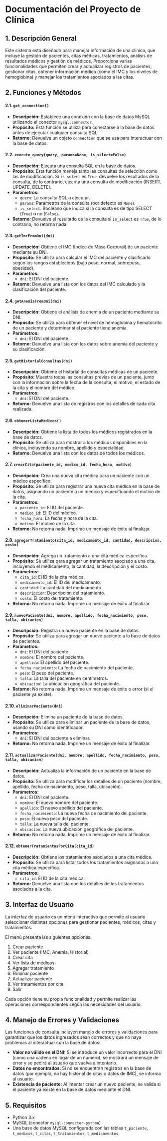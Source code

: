 # **Documentación del Proyecto de Clínica**

## **1. Descripción General**

Este sistema está diseñado para manejar información de una clínica, que incluye la gestión de pacientes, citas médicas, tratamientos, análisis de resultados médicos y gestión de médicos. Proporciona varias funcionalidades que permiten crear y actualizar registros de pacientes, gestionar citas, obtener información médica (como el IMC y los niveles de hemoglobina) y manejar los tratamientos asociados a las citas.

## **2. Funciones y Métodos**

#### **2.1. `get_connection()`**

- **Descripción:** Establece una conexión con la base de datos MySQL utilizando el conector `mysql.connector`.
- **Propósito:** Esta función se utiliza para conectarse a la base de datos antes de ejecutar cualquier consulta SQL.
- **Retorno:** Devuelve un objeto `connection` que se usa para interactuar con la base de datos.

#### **2.2. `execute_query(query, params=None, is_select=False)`**

- **Descripción:** Ejecuta una consulta SQL en la base de datos.
- **Propósito:** Esta función maneja tanto las consultas de selección como las de modificación. Si `is_select` es `True`, devuelve los resultados de la consulta, de lo contrario, ejecuta una consulta de modificación (INSERT, UPDATE, DELETE).
- **Parámetros:**
  - `query`: La consulta SQL a ejecutar.
  - `params`: Parámetros de la consulta (por defecto es `None`).
  - `is_select`: Booleano que indica si la consulta es de tipo SELECT (`True`) o no (`False`).
- **Retorno:** Devuelve el resultado de la consulta si `is_select` es `True`, de lo contrario, no retorna nada.

#### **2.3. `getImcFromDni(dni)`**

- **Descripción:** Obtiene el IMC (Índice de Masa Corporal) de un paciente mediante su DNI.
- **Propósito:** Se utiliza para calcular el IMC del paciente y clasificarlo según los rangos establecidos (bajo peso, normal, sobrepeso, obesidad).
- **Parámetros:**
  - `dni`: El DNI del paciente.
- **Retorno:** Devuelve una lista con los datos del IMC calculado y la clasificación del paciente.

#### **2.4. `getAnemiaFromDni(dni)`**

- **Descripción:** Obtiene el análisis de anemia de un paciente mediante su DNI.
- **Propósito:** Se utiliza para obtener el nivel de hemoglobina y hematocrito de un paciente y determinar si el paciente tiene anemia.
- **Parámetros:**
  - `dni`: El DNI del paciente.
- **Retorno:** Devuelve una lista con los datos sobre anemia del paciente y su clasificación.

#### **2.5. `getHistorialConsultas(dni)`**

- **Descripción:** Obtiene el historial de consultas médicas de un paciente.
- **Propósito:** Muestra todas las consultas previas de un paciente, junto con la información sobre la fecha de la consulta, el motivo, el estado de la cita y el nombre del médico.
- **Parámetros:**
  - `dni`: El DNI del paciente.
- **Retorno:** Devuelve una lista de registros con los detalles de cada cita realizada.

#### **2.6. `obtenerListaMedicos()`**

- **Descripción:** Obtiene la lista de todos los médicos registrados en la base de datos.
- **Propósito:** Se utiliza para mostrar a los médicos disponibles en la clínica, incluyendo su nombre, apellido y especialidad.
- **Retorno:** Devuelve una lista con los datos de todos los médicos.

#### **2.7. `crearCita(paciente_id, medico_id, fecha_hora, motivo)`**

- **Descripción:** Crea una nueva cita médica para un paciente con un médico específico.
- **Propósito:** Se utiliza para registrar una nueva cita médica en la base de datos, asignando un paciente a un médico y especificando el motivo de la cita.
- **Parámetros:**
  - `paciente_id`: El ID del paciente.
  - `medico_id`: El ID del médico.
  - `fecha_hora`: La fecha y hora de la cita.
  - `motivo`: El motivo de la cita.
- **Retorno:** No retorna nada. Imprime un mensaje de éxito al finalizar.

#### **2.8. `agregarTratamiento(cita_id, medicamento_id, cantidad, descripcion, costo)`**

- **Descripción:** Agrega un tratamiento a una cita médica específica.
- **Propósito:** Se utiliza para agregar un tratamiento asociado a una cita, incluyendo el medicamento, la cantidad, la descripción y el costo.
- **Parámetros:**
  - `cita_id`: El ID de la cita médica.
  - `medicamento_id`: El ID del medicamento.
  - `cantidad`: La cantidad del medicamento.
  - `descripcion`: Descripción del tratamiento.
  - `costo`: El costo del tratamiento.
- **Retorno:** No retorna nada. Imprime un mensaje de éxito al finalizar.

#### **2.9. `nuevoPaciente(dni, nombre, apellido, fecha_nacimiento, peso, talla, ubicacion)`**

- **Descripción:** Registra un nuevo paciente en la base de datos.
- **Propósito:** Se utiliza para agregar un nuevo paciente a la base de datos de pacientes.
- **Parámetros:**
  - `dni`: El DNI del paciente.
  - `nombre`: El nombre del paciente.
  - `apellido`: El apellido del paciente.
  - `fecha_nacimiento`: La fecha de nacimiento del paciente.
  - `peso`: El peso del paciente.
  - `talla`: La talla del paciente en centímetros.
  - `ubicacion`: La ubicación geográfica del paciente.
- **Retorno:** No retorna nada. Imprime un mensaje de éxito o error (si el paciente ya existe).

#### **2.10. `eliminarPaciente(dni)`**

- **Descripción:** Elimina un paciente de la base de datos.
- **Propósito:** Se utiliza para eliminar un paciente de la base de datos, usando su DNI como identificador.
- **Parámetros:**
  - `dni`: El DNI del paciente a eliminar.
- **Retorno:** No retorna nada. Imprime un mensaje de éxito al finalizar.

#### **2.11. `actualizarPaciente(dni, nombre, apellido, fecha_nacimiento, peso, talla, ubicacion)`**

- **Descripción:** Actualiza la información de un paciente en la base de datos.
- **Propósito:** Se utiliza para modificar los detalles de un paciente (nombre, apellido, fecha de nacimiento, peso, talla, ubicación).
- **Parámetros:**
  - `dni`: El DNI del paciente.
  - `nombre`: El nuevo nombre del paciente.
  - `apellido`: El nuevo apellido del paciente.
  - `fecha_nacimiento`: La nueva fecha de nacimiento del paciente.
  - `peso`: El nuevo peso del paciente.
  - `talla`: La nueva talla del paciente.
  - `ubicacion`: La nueva ubicación geográfica del paciente.
- **Retorno:** No retorna nada. Imprime un mensaje de éxito al finalizar.

#### **2.12. `obtenerTratamientosPorCita(cita_id)`**

- **Descripción:** Obtiene los tratamientos asociados a una cita médica.
- **Propósito:** Se utiliza para listar todos los tratamientos asignados a una cita médica específica.
- **Parámetros:**
  - `cita_id`: El ID de la cita médica.
- **Retorno:** Devuelve una lista con los detalles de los tratamientos asociados a la cita.

## **3. Interfaz de Usuario**

La interfaz de usuario es un menú interactivo que permite al usuario seleccionar distintas opciones para gestionar pacientes, médicos, citas y tratamientos.

El menú presenta las siguientes opciones:

1. Crear paciente
2. Ver paciente (IMC, Anemia, Historial)
3. Crear cita
4. Ver lista de médicos
5. Agregar tratamiento
6. Eliminar paciente
7. Actualizar paciente
8. Ver tratamientos por cita
9. Salir

Cada opción tiene su propia funcionalidad y permite realizar las operaciones correspondientes según las necesidades del usuario.

## **4. Manejo de Errores y Validaciones**

Las funciones de consulta incluyen manejo de errores y validaciones para garantizar que los datos ingresados sean correctos y que no haya problemas al interactuar con la base de datos:

- **Valor no válido en el DNI:** Si se introduce un valor incorrecto para el DNI (como una cadena en lugar de un número), se mostrará un mensaje de error y se pedirá al usuario que vuelva a intentarlo.
- **Datos no encontrados:** Si no se encuentran registros en la base de datos (por ejemplo, no hay historial de citas o datos de IMC), se informa al usuario.
- **Existencia de paciente:** Al intentar crear un nuevo paciente, se valida si el paciente ya existe en la base de datos mediante el DNI.

## **5. Requisitos**

- Python 3.x
- MySQL (conector `mysql-connector-python`)
- Una base de datos MySQL configurada con las tablas `t_paciente`, `t_medicos`, `t_citas`, `t_tratamientos`, `t_medicamentos`.

